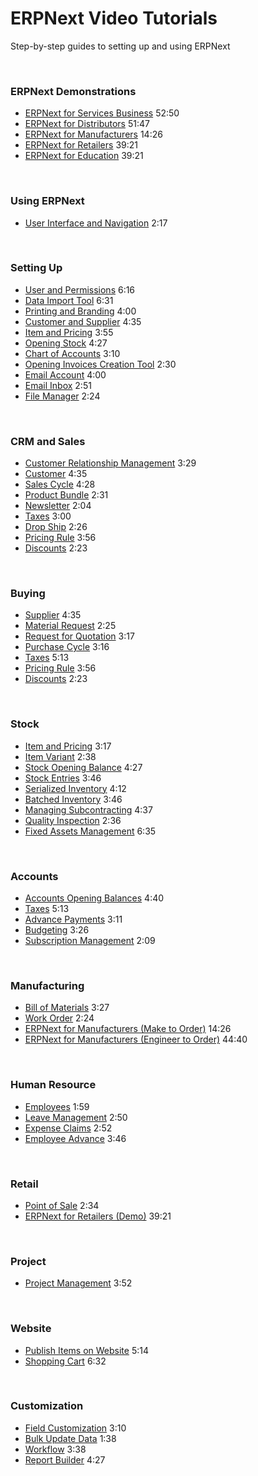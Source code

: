 <!-- add-breadcrumbs -->
<!-- no-sidebar -->
<!-- no-breadcrumbs -->
<!-- title: Learn ERPNext -->
<div style="max-width: 700px; margin: auto;">
    <div class="row hero">
        <div class="col-sm-12 hero-content">
            <h1>ERPNext Video Tutorials</h1>
            <p>Step-by-step guides to setting up and using ERPNext</p>
        </div>
    </div>
    <br>
    <h3>ERPNext Demonstrations</h3>
    <ul class="list-unstyled video-list">
        <li><a href="/docs/v13/user/videos/learn/services.html">
              ERPNext for Services Business</a>
            <span class="text-muted pull-right">52:50</span>
        </li>
        <li><a href="/docs/v13/user/videos/learn/distributors.html">
              ERPNext for Distributors</a>
            <span class="text-muted pull-right">51:47</span>
        </li>
        <li><a href="/docs/v13/user/videos/learn/manufacturing-make-to-order.html">
              ERPNext for Manufacturers</a>
            <span class="text-muted pull-right">14:26</span>
        </li>
        <li><a href="/docs/v13/user/videos/learn/retailers.html">
              ERPNext for Retailers</a>
            <span class="text-muted pull-right">39:21</span>
        </li>
        <li><a href="/docs/v13/user/videos/learn/education.html">
              ERPNext for Education</a>
            <span class="text-muted pull-right">39:21</span>
        </li>
    </ul>
    <br>
    <h3>Using ERPNext</h3>
    <ul class="list-unstyled video-list">
        <li><a href="/docs/v13/user/videos/learn/navigation.html">
              User Interface and Navigation</a>
            <span class="text-muted pull-right">2:17</span>
        </li>
    </ul>
    <br>
    <h3>Setting Up</h3>
    <ul class="list-unstyled video-list">
        <li><a href="/docs/v13/user/videos/learn/user-and-permission.html">
            User and Permissions</a>
            <span class="text-muted pull-right">6:16</span>
        </li>
        <li><a href="/docs/v13/user/videos/learn/data-import-tool.html">
            Data Import Tool</a>
            <span class="text-muted pull-right">6:31</span>
    	</li>
        <li><a href="/docs/v13/user/videos/learn/printing-and-branding.html">
            Printing and Branding</a>
            <span class="text-muted pull-right">4:00</span>
        </li>
        <li><a href="/docs/v13/user/videos/learn/customer-and-supplier.html">
            Customer and Supplier</a>
            <span class="text-muted pull-right">4:35</span>
        </li>
        <li><a href="/docs/v13/user/videos/learn/item.html">
            Item and Pricing</a>
            <span class="text-muted pull-right">3:55</span>
        </li>
        <li><a href="/docs/v13/user/videos/learn/opening-stock.html">
            Opening Stock</a>
            <span class="text-muted pull-right">4:27</span>
        </li>
        <li><a href="/docs/v13/user/videos/learn/chart-of-accounts.html">
            Chart of Accounts</a>
            <span class="text-muted pull-right">3:10</span>
        </li>
        <li><a href="/docs/v13/user/videos/learn/opening-invoice-creation-tool.html">
            Opening Invoices Creation Tool</a>
            <span class="text-muted pull-right">2:30</span>
        </li>
        <li><a href="/docs/v13/user/videos/learn/email-account.html">
            Email Account</a>
            <span class="text-muted pull-right">4:00</span>
        </li>
        <li><a href="/docs/v13/user/videos/learn/email-inbox.html">
            Email Inbox</a>
            <span class="text-muted pull-right">2:51</span>
        </li>
        <li><a href="/docs/v13/user/videos/learn/file-manager.html">
            File Manager</a>
            <span class="text-muted pull-right">2:24</span>
        </li>
    </ul>
    <br>
    <h3>CRM and Sales</h3>
    <ul class="list-unstyled video-list">
        <li><a href="/docs/v13/user/videos/learn/lead-to-quotation.html">
            Customer Relationship Management</a>
            <span class="text-muted pull-right">3:29</span>
        </li>
        <li><a href="/docs/v13/user/videos/learn/customer-and-supplier.html">
            Customer</a>
            <span class="text-muted pull-right">4:35</span>
        </li>
        <li><a href="/docs/v13/user/videos/learn/sales-cycle.html">
            Sales Cycle</a>
              <span class="text-muted pull-right">4:28</span>
        </li>
        <li><a href="/docs/v13/user/videos/learn/product-bundle.html">
            Product Bundle</a>
            <span class="text-muted pull-right">2:31</span>
        </li>
        <li><a href="/docs/v13/user/videos/learn/newsletter.html">
            Newsletter</a>
            <span class="text-muted pull-right">2:04</span>
        </li>
        <li><a href="/docs/v13/user/videos/learn/taxes.html">
            Taxes</a>
            <span class="text-muted pull-right">3:00</span>
        </li>
        <li><a href="/docs/v13/user/videos/learn/drop-ship.html">
			Drop Ship</a>
            <span class="text-muted pull-right">2:26</span>
        </li>
        <li><a href="/docs/v13/user/videos/learn/pricing-rule.html">
			Pricing Rule</a>
            <span class="text-muted pull-right">3:56</span>
        </li>
        <li><a href="/docs/v13/user/videos/learn/discounts.html">
			Discounts</a>
            <span class="text-muted pull-right">2:23</span>
        </li>
    </ul>
    <br>
    <h3>Buying</h3>
    <ul class="list-unstyled video-list">
        <li><a href="/docs/v13/user/videos/learn/customer-and-supplier.html">
            Supplier</a>
            <span class="text-muted pull-right">4:35</span>
        </li>
        <li><a href="/docs/v13/user/videos/learn/material-request.html">
            Material Request</a>
            <span class="text-muted pull-right">2:25</span>
        </li>
        <li><a href="/docs/v13/user/videos/learn/request-for-quotation.html">
            Request for Quotation</a>
            <span class="text-muted pull-right">3:17</span>
        </li>
        <li><a href="/docs/v13/user/videos/learn/purchase-cycle.html">
            Purchase Cycle</a>
              <span class="text-muted pull-right">3:16</span>
        </li>
        <li><a href="/docs/v13/user/videos/learn/taxes.html">
            Taxes</a>
            <span class="text-muted pull-right">5:13</span>
        </li>
        <li><a href="/docs/v13/user/videos/learn/pricing-rule.html">
			Pricing Rule</a>
            <span class="text-muted pull-right">3:56</span>
        </li>
        <li><a href="/docs/v13/user/videos/learn/discounts.html">
			Discounts</a>
            <span class="text-muted pull-right">2:23</span>
        </li>
    </ul>
    <br>
    <h3>Stock</h3>
    <ul class="list-unstyled video-list">
        <li><a href="/docs/v13/user/videos/learn/item.html">
            Item and Pricing</a>
            <span class="text-muted pull-right">3:17</span>
        </li>
        <li><a href="/docs/v13/user/videos/learn/item-variant.html">
            Item Variant</a>
            <span class="text-muted pull-right">2:38</span>
        </li>
        <li><a href="/docs/v13/user/videos/learn/opening-stock.html">
            Stock Opening Balance</a>
            <span class="text-muted pull-right">4:27</span>
        </li>
        <li><a href="/docs/v13/user/videos/learn/stock-entries.html">
            Stock Entries</a>
              <span class="text-muted pull-right">3:46</span>
        </li>
        <li><a href="/docs/v13/user/videos/learn/serialized-inventory.html">
            Serialized Inventory</a>
            <span class="text-muted pull-right">4:12</span>
        </li>
        <li><a href="/docs/v13/user/videos/learn/batch-inventory.html">
            Batched Inventory</a>
            <span class="text-muted pull-right">3:46</span>
        </li>
        <li><a href="/docs/v13/user/videos/learn/subcontracting.html">
            Managing Subcontracting</a>
            <span class="text-muted pull-right">4:37</span>
        </li>
        <li><a href="/docs/v13/user/videos/learn/quality-inspection.html">
            Quality Inspection</a>
            <span class="text-muted pull-right">2:36</span>
        </li>
        <li><a href="/docs/v13/user/videos/learn/fixed-assets.html">
              Fixed Assets Management</a>
            <span class="text-muted pull-right">6:35</span>
        </li>
    </ul>
    <br>
    <h3>Accounts</h3>
    <ul class="list-unstyled video-list">
        <li><a href="/docs/v13/user/videos/learn/opening-account-balances.html">
            Accounts Opening Balances</a>
            <span class="text-muted pull-right">4:40</span>
        </li>
        <li><a href="/docs/v13/user/videos/learn/taxes.html">
            Taxes</a>
              <span class="text-muted pull-right">5:13</span>
        </li>
        <li><a href="/docs/v13/user/videos/learn/advance-payments.html">
            Advance Payments</a>
              <span class="text-muted pull-right">3:11</span>
        </li>
        <li><a href="/docs/v13/user/videos/learn/budgeting.html">
              Budgeting</a>
            <span class="text-muted pull-right">3:26</span>
        </li>
        <li><a href="/docs/v13/user/videos/learn/subscription.html">
              Subscription Management</a>
            <span class="text-muted pull-right">2:09</span>
        </li>
    </ul>
    <br>
    <h3>Manufacturing</h3>
    <ul class="list-unstyled video-list">
        <li><a href="/docs/v13/user/videos/learn/bill-of-materials.html">
            Bill of Materials</a>
            <span class="text-muted pull-right">3:27</span>
        </li>
        <li><a href="/docs/v13/user/videos/learn/work-order.html">
            Work Order</a>
            <span class="text-muted pull-right">2:24</span>
        </li>
        <li>
            <a href="/docs/v13/user/videos/learn/manufacturing-make-to-order.html">
              ERPNext for Manufacturers (Make to Order)</a>
            <span class="text-muted pull-right">14:26</span>
        </li>
        <li>
            <a href="/docs/v13/user/videos/learn/manufacturing-engineer-to-order.html">
              ERPNext for Manufacturers (Engineer to Order)</a>
            <span class="text-muted pull-right">44:40</span>
        </li>
    </ul>
    <br>
    <h3>Human Resource</h3>
    <ul class="list-unstyled video-list">
        <li><a href="/docs/v13/user/videos/learn/employee.html">
            Employees</a>
            <span class="text-muted pull-right">1:59</span>
        </li>
        <li><a href="/docs/v13/user/videos/learn/leave-management.html">
            Leave Management</a>
            <span class="text-muted pull-right">2:50</span>
        </li>
        <li><a href="/docs/v13/user/videos/learn/expense-claim.html">
            Expense Claims</a>
            <span class="text-muted pull-right">2:52</span>
        </li>
        <li><a href="/docs/v13/user/videos/learn/employee-advance.html">
            Employee Advance</a>
            <span class="text-muted pull-right">3:46</span>
        </li>
    </ul>
    <br>
    <h3>Retail</h3>
    <ul class="list-unstyled video-list">
        <li><a href="/docs/v13/user/videos/learn/point-of-sale.html">
            Point of Sale</a>
            <span class="text-muted pull-right">2:34</span>
        </li>
        <li><a href="/docs/v13/user/videos/learn/retailers.html">
              ERPNext for Retailers (Demo)</a>
            <span class="text-muted pull-right">39:21</span>
        </li>
    </ul>
    <br>
    <h3>Project</h3>
    <ul class="list-unstyled video-list">
        <li><a href="/docs/v13/user/videos/learn/project-and-task.html">
            Project Management</a>
            <span class="text-muted pull-right">3:52</span>
        </li>
    </ul>
    <br>
    <h3>Website</h3>
    <ul class="list-unstyled video-list">
        <li><a href="/docs/v13/user/videos/learn/publish-items-on-website.html">
            Publish Items on Website</a>
            <span class="text-muted pull-right">5:14</span>
        </li><li><a href="/docs/v13/user/videos/learn/shopping-cart.html">
            Shopping Cart</a>
            <span class="text-muted pull-right">6:32</span>
        </li>
    </ul>
	<br>
    <h3>Customization</h3>
    <ul class="list-unstyled video-list">
        <li><a href="/docs/v13/user/videos/learn/field-customization.html">
            Field Customization</a>
            <span class="text-muted pull-right">3:10</span>
        </li>
        <li><a href="/docs/v13/user/videos/learn/bulk-update.html">
            Bulk Update Data</a>
            <span class="text-muted pull-right">1:38</span>
        </li>
        <li><a href="/docs/v13/user/videos/learn/workflow.html">
            Workflow</a>
            <span class="text-muted pull-right">3:38</span>
        </li>
        <li><a href="/docs/v13/user/videos/learn/report-builder.html">
            Report Builder</a>
            <span class="text-muted pull-right">4:27</span>
        </li>
    </ul>
</div>
<div style="height: 70px;"></div>
